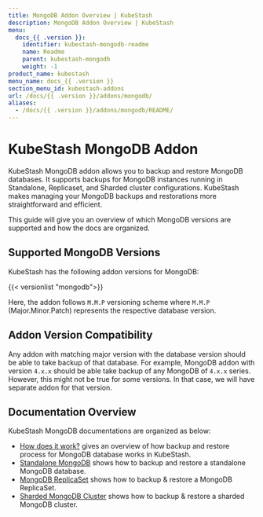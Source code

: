 ```yaml
---
title: MongoDB Addon Overview | KubeStash
description: MongoDB Addon Overview | KubeStash
menu:
  docs_{{ .version }}:
    identifier: kubestash-mongodb-readme
    name: Readme
    parent: kubestash-mongodb
    weight: -1
product_name: kubestash
menu_name: docs_{{ .version }}
section_menu_id: kubestash-addons
url: /docs/{{ .version }}/addons/mongodb/
aliases:
  - /docs/{{ .version }}/addons/mongodb/README/
---
```


# KubeStash MongoDB Addon

KubeStash MongoDB addon allows you to backup and restore MongoDB databases. It supports backups for MongoDB instances running in Standalone, Replicaset, and Sharded cluster configurations. KubeStash makes managing your MongoDB backups and restorations more straightforward and efficient.

This guide will give you an overview of which MongoDB versions are supported and how the docs are organized.

## Supported MongoDB Versions

KubeStash has the following addon versions for MongoDB:

{{< versionlist "mongodb">}}

Here, the addon follows `M.M.P` versioning scheme where `M.M.P` (Major.Minor.Patch) represents the respective database version.

## Addon Version Compatibility

Any addon with matching major version with the database version should be able to take backup of that database. For example, MongoDB addon with version `4.x.x` should be able take backup of any MongoDB of `4.x.x` series. However, this might not be true for some versions. In that case, we will have separate addon for that version.

## Documentation Overview


KubeStash MongoDB documentations are organized as below:

- [How does it work?](/docs/addons/mongodb/overview/index.md) gives an overview of how backup and restore process for MongoDB database works in KubeStash.
- [Standalone MongoDB](/docs/addons/mongodb/standalone/index.md) shows how to backup and restore a standalone MongoDB database.
- [MongoDB ReplicaSet](/docs/addons/mongodb/replicaset/index.md) shows how to backup & restore  a MongoDB ReplicaSet.
- [Sharded MongoDB Cluster](/docs/addons/mongodb/sharding/index.md) shows how to backup & restore a sharded MongoDB cluster.
